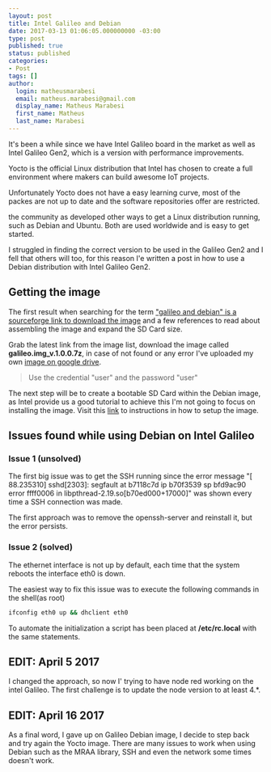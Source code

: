```yaml
---
layout: post
title: Intel Galileo and Debian
date: 2017-03-13 01:06:05.000000000 -03:00
type: post
published: true
status: published
categories:
- Post
tags: []
author:
  login: matheusmarabesi
  email: matheus.marabesi@gmail.com
  display_name: Matheus Marabesi
  first_name: Matheus
  last_name: Marabesi
---
```


It's been a while since we have Intel Galileo board in the market as well as Intel Galileo Gen2, which is a version
with performance improvements.

Yocto is the official Linux distribution that Intel has chosen to create a full environment where makers can
build awesome IoT projects.

Unfortunately Yocto does not have a easy learning curve, most of the packes are not up to date and the software
repositories offer are restricted.

the community as developed other ways to get a Linux distribution running, such as Debian and Ubuntu. Both are used worldwide
and is easy to get started.

I struggled in finding the correct version to be used in the Galileo Gen2 and I fell that others will too, for this reason 
I'e written a post in how to use a Debian distribution with Intel Galileo Gen2.

## Getting the image

The first result when searching for the term ["galileo and debian" is a sourceforge link to download the image](https://sourceforge.net/p/galileodebian/wiki/Home/)
and a few references to read about assembling the image and expand the SD Card size.

Grab the latest link from the image list, download the image called **galileo.img_v.1.0.0.7z**, in case of not found or any error
I've uploaded my own [image on google drive](https://drive.google.com/file/d/0B8eXZIvTLcpjdlNKRDdYVGVWRWs/view?usp=sharing).

> Use the credential "user" and the password "user"

The next step will be to create a bootable SD Card within the Debian image, as Intel provide us a good tutorial to achieve this
 I'm not going to focus on installing the image. Visit this [link](https://software.intel.com/en-us/get-started-galileo-linux-step1) to instructions in how to setup the image.

## Issues found while using Debian on Intel Galileo

### Issue 1 (unsolved)

The first big issue was to get the SSH running since the error message "[   88.235310] sshd[2303]: segfault at b7118c7d ip b70f3539 sp bfd9ac90 error ffff0006 in libpthread-2.19.so[b70ed000+17000]" was shown
every time a SSH connection was made.

The first approach was to remove the openssh-server and reinstall it, but the error persists.

### Issue 2 (solved)

The ethernet interface is not up by default, each time that the system reboots the interface eth0 is down.

The easiest way to fix this issue was to execute the following commands in the shell(as root)

```bash
ifconfig eth0 up && dhclient eth0
```

To automate the initialization a script has been placed at **/etc/rc.local** with the same statements.

## EDIT: April 5 2017

I changed the approach, so now I' trying to have node red working on the intel Galileo. The first challenge is to update the node version to at least 4.*.

## EDIT: April 16 2017

As a final word, I gave up on Galileo Debian image, I decide to step back and try again the Yocto image. There are many issues
to work when using Debian such as the MRAA library, SSH and even the network some times doesn't work.

